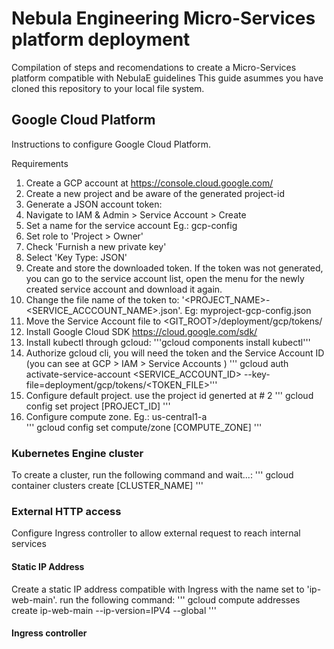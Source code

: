 # Nebula Engineering Micro-Services platform deployment
Compilation of steps and recomendations to create a Micro-Services platform compatible with NebulaE guidelines
This guide asummes you have cloned this repository to your local file system.

## Google Cloud Platform
Instructions to configure Google Cloud Platform.

Requirements
1. Create a GCP account at https://console.cloud.google.com/
2. Create a new project and be aware of the generated project-id
3. Generate a JSON account token:
  1. Navigate to IAM & Admin > Service Account > Create
  2. Set a name for the service account Eg.: gcp-config
  3. Set role to 'Project > Owner'
  4. Check 'Furnish a new private key' 
  5. Select 'Key Type: JSON'
  6. Create and store the downloaded token.  If the token was not generated, you can go to the service account list, open the menu for the newly created service account and download it again.
  7. Change the file name of the token to: '<PROJECT_NAME>-<SERVICE_ACCCOUNT_NAME>.json'.  Eg: myproject-gcp-config.json
  8. Move the Service Account file to <GIT_ROOT>/deployment/gcp/tokens/
4. Install Google Cloud SDK https://cloud.google.com/sdk/
5. Install kubectl through gcloud:  '''gcloud components install kubectl'''
6. Authorize gcloud cli, you will need the token and the Service Account ID (you can see at GCP > IAM > Service Accounts )
   ''' gcloud auth activate-service-account <SERVICE_ACCOUNT_ID> --key-file=deployment/gcp/tokens/<TOKEN_FILE>'''
7. Configure default project.  use the project id generted at # 2
   ''' gcloud config set project [PROJECT_ID] '''
8. Configure compute zone.  Eg.: us-central1-a	
   ''' gcloud config set compute/zone [COMPUTE_ZONE] '''


### Kubernetes Engine cluster
To create a cluster, run the following command and wait...:
''' gcloud container clusters create [CLUSTER_NAME] '''

### External HTTP access
Configure Ingress controller to allow external request to reach internal services

#### Static IP Address
Create a static IP address compatible with Ingress with the name set to 'ip-web-main'.
run the following command:
''' gcloud compute addresses create ip-web-main --ip-version=IPV4 --global '''

#### Ingress controller



